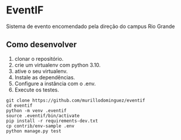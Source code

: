 # EventIF

Sistema de evento encomendado pela direção do campus Rio Grande

## Como desenvolver

1. clonar o repositório.
2. crie um virtualenv com python 3.10.
3. ative o seu virtualenv.
4. Instale as dependências.
5. Configure a instância com o .env.
6. Execute os testes.

```console
git clone https://github.com/murillodominguez/eventif
cd eventif
python -m venv .eventif
source .eventif/bin/activate
pip install -r requirements-dev.txt
cp contrib/env-sample .env
python manage.py test
```